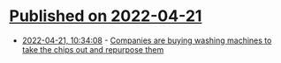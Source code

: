 # [Published on 2022-04-21](index.md)

* [2022-04-21, 10:34:08](https://news.ycombinator.com/item?id=31107768) - [Companies are buying washing machines to take the chips out and repurpose them](https://www.protocol.com/bulletins/chip-shortage-washing-machines)
